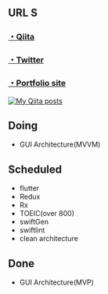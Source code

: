 ## URL S

### [・Qiita](https://qiita.com/miyakooti)

### [・Twitter](https://twitter.com/niimaru09)

### [・Portfolio site](https://miyakooti.github.io/kousuke_portofolio/)

[![My Qiita posts](https://qiita-badge.apiapi.app/s/miyakooti/posts.svg)](http://qiita.com/miyakooti)

## Doing

- GUI Architecture(MVVM)

## Scheduled

- flutter
- Redux
- Rx
- TOEIC(over 800)
- swiftGen
- swiftlint
- clean architecture

## Done
- GUI Architecture(MVP)
